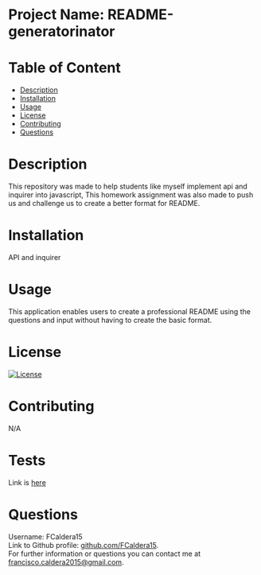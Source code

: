 # Project Name: README-generatorinator

# Table of Content
<ul>
<li><a href="#description">Description</a></li>
<li><a href="#installation">Installation</a></li>
<li><a href="#usage">Usage</a></li>
<li><a href="#license">License</a></li>
<li><a href="#contributing">Contributing</a></li>
<li><a href="#questions">Questions</a></li>
</ul>

# Description
This repository was made to help students like myself implement api and inquirer into javascript, This homework assignment was also made to push us and challenge us to create a better format for README.

# Installation
API and inquirer

# Usage
This application enables users to create a professional README using the questions and input without having to create the basic format. 

# License
[![License](https://img.shields.io/badge/License-Apache_2.0-blue.svg)](https://opensource.org/licenses/Apache-2.0)

# Contributing
N/A

# Tests
Link is [here](https://drive.google.com/file/d/1tPI1Ag3_nlvNSFy51yGdTFfq6PTwXjlF/view)

# Questions
Username: FCaldera15 <br />
Link to Github profile: [github.com/FCaldera15](github.com/FCaldera15). <br />
For further information or questions you can contact me at [francisco.caldera2015@gmail.com](francisco.caldera2015@gmail.com).

